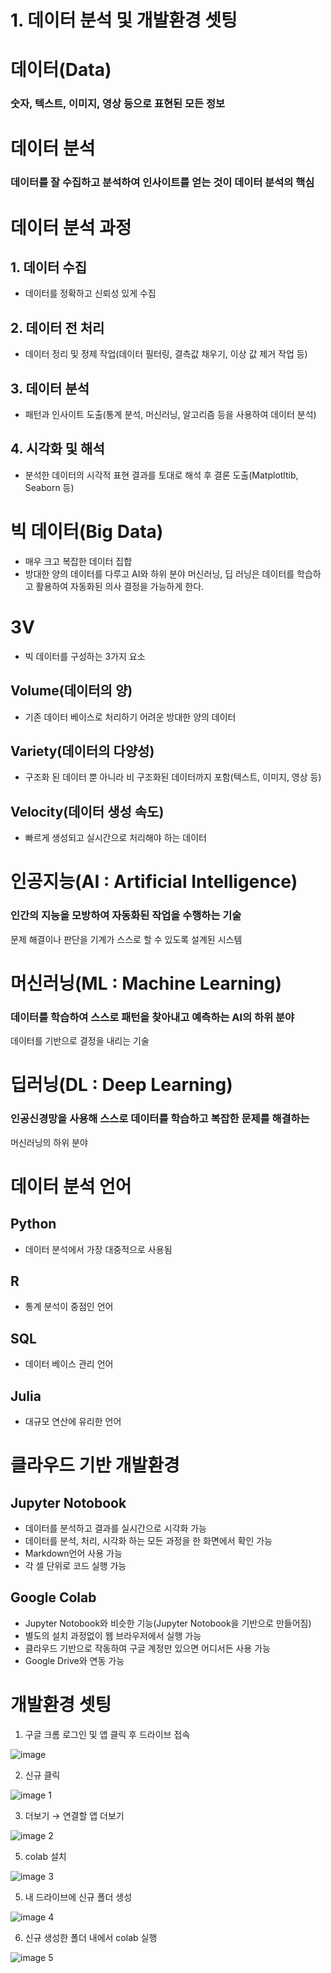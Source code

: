 # 1. 데이터 분석 및 개발환경 셋팅

# 데이터(Data)

### 숫자, 텍스트, 이미지, 영상 등으로 표현된 모든 정보

# 데이터 분석

### 데이터를 잘 수집하고 분석하여 인사이트를 얻는 것이 데이터 분석의 핵심

# 데이터 분석 과정

## 1. 데이터 수집

- 데이터를 정확하고 신뢰성 있게 수집

## 2. 데이터 전 처리

- 데이터 정리 및 정제 작업(데이터 필터링, 결측값 채우기, 이상 값 제거 작업 등)

## 3. 데이터 분석

- 패턴과 인사이트 도출(통계 분석, 머신러닝, 알고리즘 등을 사용하여 데이터 분석)

## 4. 시각화 및 해석

- 분석한 데이터의 시각적 표현 결과를 토대로 해석 후 결론 도출(Matplotltib, Seaborn 등)

# 빅 데이터(Big Data)

- 매우 크고 복잡한 데이터 집합
- 방대한 양의 데이터를 다루고 AI와 하위 분야 머신러닝, 딥 러닝은 데이터를 학습하고 활용하여 
자동화된 의사 결정을 가능하게 한다.

# 3V

- 빅 데이터를 구성하는 3가지 요소

## Volume(데이터의 양)

- 기존 데이터 베이스로 처리하기 어려운 방대한 양의 데이터

## Variety(데이터의 다양성)

- 구조화 된 데이터 뿐 아니라 비 구조화된 데이터까지 포함(텍스트, 이미지, 영상 등)

## Velocity(데이터 생성 속도)

- 빠르게 생성되고 실시간으로 처리해야 하는 데이터

# 인공지능(AI : Artificial Intelligence)

### 인간의 지능을 모방하여 자동화된 작업을 수행하는 기술
문제 해결이나 판단을 기계가 스스로 할 수 있도록 설계된 시스템

# 머신러닝(ML : Machine Learning)

### 데이터를 학습하여 스스로 패턴을 찾아내고 예측하는 AI의 하위 분야
데이터를 기반으로 결정을 내리는 기술

# 딥러닝(DL : Deep Learning)

### 인공신경망을 사용해 스스로 데이터를 학습하고 복잡한 문제를 해결하는
머신러닝의 하위 분야

# 데이터 분석 언어

## Python

- 데이터 분석에서 가장 대중적으로 사용됨

## R

- 통계 분석이 중점인 언어

## SQL

- 데이터 베이스 관리 언어

## Julia

- 대규모 연산에 유리한 언어

# 클라우드 기반 개발환경

## Jupyter  Notobook

- 데이터를 분석하고 결과를 실시간으로 시각화 가능
- 데이터를 분석, 처리, 시각화 하는 모든 과정을 한 화면에서 확인 가능
- Markdown언어 사용 가능
- 각 셀 단위로 코드 실행 가능

## Google Colab

- Jupyter  Notobook와 비슷한 기능(Jupyter  Notobook을 기반으로 만들어짐)
- 별도의 설치 과정없이 웹 브라우저에서 실행 가능
- 클라우드 기반으로 작동하여 구글 계정만 있으면 어디서든 사용 가능
- Google Drive와 연동 가능

# 개발환경 셋팅

1. 구글 크롬 로그인 및 앱 클릭 후 드라이브 접속

![image](https://github.com/user-attachments/assets/0e6f30be-8d89-4c29-9d74-83dcd982dae5)

2. 신규 클릭

![image 1](https://github.com/user-attachments/assets/d72b46f9-e21a-4f05-8251-85ca8a4d5be4)

3. 더보기 → 연결할 앱 더보기

![image 2](https://github.com/user-attachments/assets/5d1c2137-e0f0-413c-904d-3b8e584cad5b)
    
5. colab 설치

![image 3](https://github.com/user-attachments/assets/b037588c-648a-4244-9f38-fdae83cf78c3)

5. 내 드라이브에 신규 폴더 생성

![image 4](https://github.com/user-attachments/assets/b1699944-7592-4c4e-888e-f1a1c92ed2e7)

6. 신규 생성한 폴더 내에서 colab 실행

![image 5](https://github.com/user-attachments/assets/29c17286-cfb9-47df-8e70-70ad0f6f2405)
